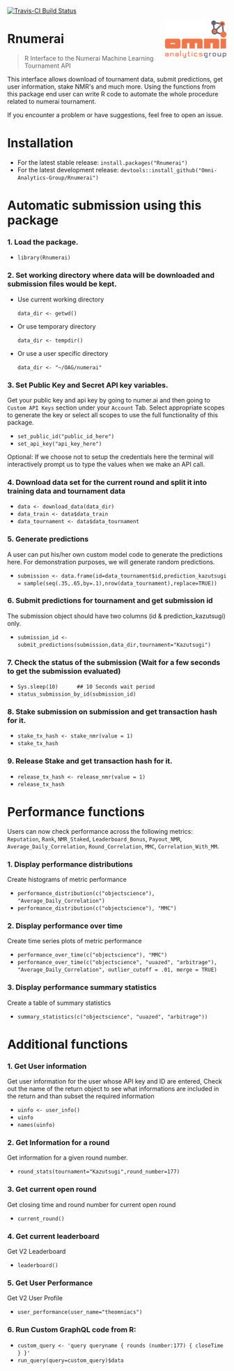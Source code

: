[![Travis-CI Build Status](https://travis-ci.org/Omni-Analytics-Group/Rnumerai.svg?branch=master)](https://travis-ci.org/Omni-Analytics-Group/Rnumerai)

<a href="https://omnianalytics.io" target="_blank"><img src="man/figures/OAG_CLR_web_small.png" align="right"/></a>

# Rnumerai 
> R Interface to the Numerai Machine Learning Tournament API

This interface allows download of tournament data, submit predictions, get user information, stake NMR's and much more.
Using the functions from this package end user can write R code to automate the whole procedure related to numerai tournament.

If you encounter a problem or have suggestions, feel free to open an issue.

# Installation

- For the latest stable release: `install.packages("Rnumerai")`
- For the latest development release: `devtools::install_github("Omni-Analytics-Group/Rnumerai")`

# Automatic submission using this package

### 1. Load the package.

-   `library(Rnumerai)`

### 2. Set working directory where data will be downloaded and submission files would be kept.

- Use current working directory

    `data_dir <- getwd()`

- Or use temporary directory

    `data_dir <- tempdir()`

- Or use a user specific directory

    `data_dir <- "~/OAG/numerai"`

### 3. Set Public Key and Secret API key variables.

Get your public key and api key by going to numer.ai and then going to `Custom API Keys` section under your `Account` Tab. Select appropriate scopes to generate the key or select all scopes to use the full functionality of this package.

-   `set_public_id("public_id_here")`
-   `set_api_key("api_key_here")`

Optional: If we choose not to setup the credentials here the terminal will interactively prompt us to type the values when we make an API call.

### 4. Download data set for the current round and split it into training data and tournament data 

-    `data <- download_data(data_dir)`
-    `data_train <- data$data_train`
-    `data_tournament <- data$data_tournament`

### 5. Generate predictions

A user can put his/her own custom model code to generate the predictions here. For demonstration purposes, we will generate random predictions.

-   `submission <- data.frame(id=data_tournament$id,prediction_kazutsugi = sample(seq(.35,.65,by=.1),nrow(data_tournament),replace=TRUE))`

### 6. Submit predictions for tournament and get submission id

The submission object should have two columns (id & prediction_kazutsugi) only.

-    `submission_id <- submit_predictions(submission,data_dir,tournament="Kazutsugi")`

### 7. Check the status of the submission (Wait for a few seconds to get the submission evaluated)

-   `Sys.sleep(10)      ## 10 Seconds wait period`
-   `status_submission_by_id(submission_id)`
    
### 8. Stake submission on submission and get transaction hash for it.

-   `stake_tx_hash <- stake_nmr(value = 1)`
-   `stake_tx_hash`

### 9. Release Stake and get transaction hash for it.

-   `release_tx_hash <- release_nmr(value = 1)`
-   `release_tx_hash`

# Performance functions

Users can now check performance across the following metrics: `Reputation`, `Rank`, `NMR_Staked`, `Leaderboard_Bonus`, `Payout_NMR`, `Average_Daily_Correlation`, `Round_Correlation`, `MMC`, `Correlation_With_MM`.

### 1. Display performance distributions

Create histograms of metric performance

- `performance_distribution(c("objectscience"), "Average_Daily_Correlation")`
- `performance_distribution(c("objectscience"), "MMC")`

### 2. Display performance over time

Create time series plots of metric performance

- `performance_over_time(c("objectscience"), "MMC")`
- `performance_over_time(c("objectscience", "uuazed", "arbitrage"), "Average_Daily_Correlation", outlier_cutoff = .01, merge = TRUE)`

### 3. Display performance summary statistics

Create a table of summary statistics

- `summary_statistics(c("objectscience", "uuazed", "arbitrage"))`

# Additional functions

### 1. Get User information

Get user information for the user whose API key and ID are entered, Check out the name of the return object to see what informations are included in the return and than subset the required information

-   `uinfo <- user_info()`
-   `uinfo`
-   `names(uinfo)`

### 2. Get Information for a round
Get information for a given round number.

-   `round_stats(tournament="Kazutsugi",round_number=177)`

### 3. Get current open round
Get closing time and round number for current open round

-   `current_round()`

### 4. Get current leaderboard
Get V2 Leaderboard

-   `leaderboard()`

### 5. Get User Performance
Get V2 User Profile 

-   `user_performance(user_name="theomniacs")`

### 6. Run Custom GraphQL code from R:

-   `custom_query <- 'query queryname {
    					rounds (number:177) {
    						closeTime
    					}
    				}'`
-   `run_query(query=custom_query)$data`
